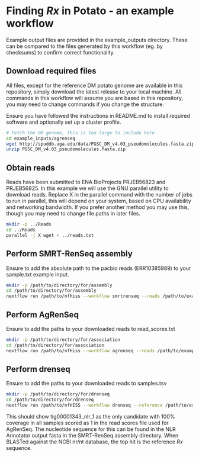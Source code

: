 # Finding _Rx_ in Potato - an example workflow

Example output files are provided in the example_outputs directory. These can be compared to the files generated by this workflow (eg. by checksums) to confirm correct functionality.

## Download required files

All files, except for the reference DM potato genome are available in this repository, simply download the latest release to your local machine. All commands in this workflow will assume you are based in this repository, you may need to change commands if you change the structure.

Ensure you have followed the instructions in README.md to install required software and optionally set up a cluster profile.

```bash
# Fetch the DM genome, this is too large to include here
cd example_inputs/agrenseq
wget http://spuddb.uga.edu/data/PGSC_DM_v4.03_pseudomolecules.fasta.zip
unzip PGSC_DM_v4.03_pseudomolecules.fasta.zip
```

## Obtain reads

Reads have been submitted to ENA BioProjects PRJEB56823 and PRJEB56825. In this example we will use the GNU parallel utility to download reads. Replace X in the parallel command with the number of jobs to run in parallel, this will depend on your system, based on CPU availability and networking bandwidth. If you prefer another method you may use this, though you may need to change file paths in later files.

```bash
mkdir -p ../Reads
cd ../Reads
parallel -j X wget < ../reads.txt
```

## Perform SMRT-RenSeq assembly

Ensure to add the absolute path to the pacbio reads (ERR10385989) to your sample.txt example input.

```bash
mkdir -p /path/to/directory/for/assembly
cd /path/to/directory/for/assembly
nextflow run /path/to/nfHiss --workflow smrtrenseq --reads /path/to/example_inputs/smrtrenseq/sample.txt --genome_size 2000000 --max_input_coverage 20000 --flanking 1000 --five_prime GGTAGT --three_prime ACTACC
```

## Perform AgRenSeq

Ensure to add the paths to your downloaded reads to read_scores.txt

```bash
mkdir -p /path/to/directory/for/association
cd /path/to/directory/for/association
nextflow run /path/to/nfHiss --workflow agrenseq --reads /path/to/example_inputs/agrenseq/read_scores.txt --adaptor_1 /path/to/example_inputs/agrenseq/Index2varN.fasta --adaptor_2  /path/to/example_inputs/agrenseq/Universal_var.fasta --association_reference /path/to/assembly/from/smrtrenseq --blast_reference /path/to/PGSC_DM_v4.03_pseudomolecules.fasta --threshold 26 --title Gemson --annotator_bed /path/to/nlr/bed/from/smrtrenseq
```

## Perform drenseq

Ensure to add the paths to your downloaded reads to samples.tsv

```bash
mkdir -p /path/to/directory/for/drenseq
cd /path/to/directory/for/drenseq
nextflow run /path/to/nfHISS --workflow drenseq --reference /path/to/example_inputs/drenseq/Gemson_candidates.fa --bed /path/to/example_inputs/drenseq/Gemson_candidates.bed --reads /path/to/example_inputs/drenseq/samples.tsv --score "L,0,-0.24" --max_align 10 --baits /path/to/example_inputs/drenseq/Solanum_baits.fasta --identity 90 --coverage 90 --flank 0 --ulimit 1024 --adaptor_1 /path/to/example_inputs/drenseq/Index2varN.fasta --adaptor_2 /path/to/example_inputs/drenseq/Universal_var.fasta
```

This should show tig00001343\_nlr_1 as the only candidate with 100% coverage in all samples scored as 1 in the read scores file used for AgRenSeq. The nucleotide sequence for this can be found in the NLR Annotator output fasta in the SMRT-RenSeq assembly directory. When BLASTed against the NCBI nr/nt database, the top hit is the reference _Rx_ sequence.
